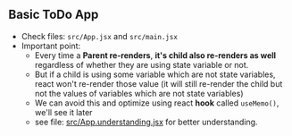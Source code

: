 ## Basic ToDo App

- Check files: `src/App.jsx` and `src/main.jsx`
- Important point:
  - Every time a **Parent re-renders**, **it's child also re-renders as well** regardless of whether they are using state variable or not.
  - But if a child is using some variable which are not state variables, react won't re-render those value (it will still re-render the child but not the values of variables which are not state variables)
  - We can avoid this and optimize using react **hook** called `useMemo()`, we'll see it later
  - see file: [src/App.understanding.jsx]() for better understanding.